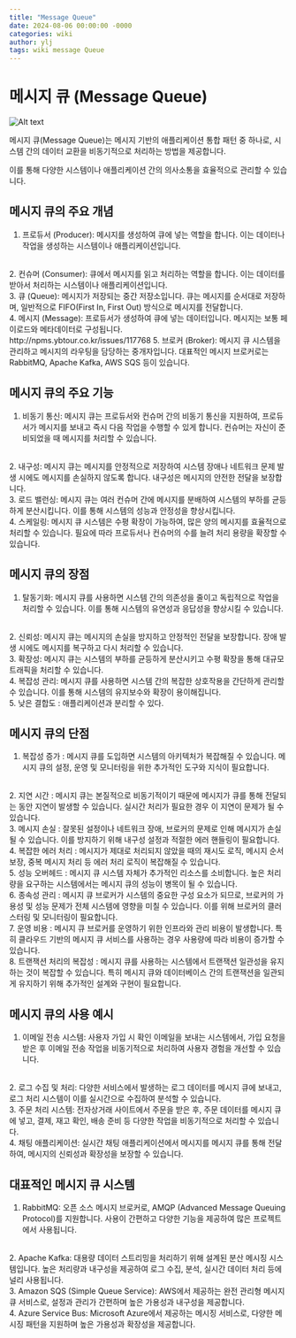 ```yaml
---
title: "Message Queue"
date: 2024-08-06 00:00:00 -0000
categories: wiki
author: ylj
tags: wiki message Queue
---
```


# 메시지 큐 (Message Queue)

![Alt text](https://velog.velcdn.com/images/choidongkuen/post/b208dfbc-edd7-40ee-90b4-7fbd9f0f7166/image.png)

메시지 큐(Message Queue)는 메시지 기반의 애플리케이션 통합 패턴 중 하나로, 시스템 간의 데이터 교환을 비동기적으로 처리하는 방법을 제공합니다.

이를 통해 다양한 시스템이나 애플리케이션 간의 의사소통을 효율적으로 관리할 수 있습니다.

## 메시지 큐의 주요 개념

1. 프로듀서 (Producer): 메시지를 생성하여 큐에 넣는 역할을 합니다. 이는 데이터나 작업을 생성하는 시스템이나 애플리케이션입니다.
<br/>
2. 컨슈머 (Consumer): 큐에서 메시지를 읽고 처리하는 역할을 합니다. 이는 데이터를 받아서 처리하는 시스템이나 애플리케이션입니다.
<br/>
3. 큐 (Queue): 메시지가 저장되는 중간 저장소입니다. 큐는 메시지를 순서대로 저장하며, 일반적으로 FIFO(First In, First Out) 방식으로 메시지를 전달합니다.
<br/>
4. 메시지 (Message): 프로듀서가 생성하여 큐에 넣는 데이터입니다. 메시지는 보통 페이로드와 메타데이터로 구성됩니다.
<br/>http://npms.ybtour.co.kr/issues/117768
5. 브로커 (Broker): 메시지 큐 시스템을 관리하고 메시지의 라우팅을 담당하는 중개자입니다. 대표적인 메시지 브로커로는 RabbitMQ, Apache Kafka, AWS SQS 등이 있습니다.

## 메시지 큐의 주요 기능

1. 비동기 통신: 메시지 큐는 프로듀서와 컨슈머 간의 비동기 통신을 지원하여, 프로듀서가 메시지를 보내고 즉시 다음 작업을 수행할 수 있게 합니다. 컨슈머는 자신이 준비되었을 때 메시지를 처리할 수 있습니다.
<br/>
2. 내구성: 메시지 큐는 메시지를 안정적으로 저장하여 시스템 장애나 네트워크 문제 발생 시에도 메시지를 손실하지 않도록 합니다. 내구성은 메시지의 안전한 전달을 보장합니다.
<br/>
3. 로드 밸런싱: 메시지 큐는 여러 컨슈머 간에 메시지를 분배하여 시스템의 부하를 균등하게 분산시킵니다. 이를 통해 시스템의 성능과 안정성을 향상시킵니다.
<br/>
4. 스케일링: 메시지 큐 시스템은 수평 확장이 가능하여, 많은 양의 메시지를 효율적으로 처리할 수 있습니다. 필요에 따라 프로듀서나 컨슈머의 수를 늘려 처리 용량을 확장할 수 있습니다.

## 메시지 큐의 장점

1. 탈동기화: 메시지 큐를 사용하면 시스템 간의 의존성을 줄이고 독립적으로 작업을 처리할 수 있습니다. 이를 통해 시스템의 유연성과 응답성을 향상시킬 수 있습니다.
<br/>
2. 신뢰성: 메시지 큐는 메시지의 손실을 방지하고 안정적인 전달을 보장합니다. 장애 발생 시에도 메시지를 복구하고 다시 처리할 수 있습니다.
<br/>
3. 확장성: 메시지 큐는 시스템의 부하를 균등하게 분산시키고 수평 확장을 통해 대규모 트래픽을 처리할 수 있습니다.
<br/>
4. 복잡성 관리: 메시지 큐를 사용하면 시스템 간의 복잡한 상호작용을 간단하게 관리할 수 있습니다. 이를 통해 시스템의 유지보수와 확장이 용이해집니다.
<br/>
5. 낮은 결합도 : 애플리케이션과 분리할 수 있다.

## 메시지 큐의 단점

1. 복잡성 증가 : 메시지 큐를 도입하면 시스템의 아키텍처가 복잡해질 수 있습니다. 메시지 큐의 설정, 운영 및 모니터링을 위한 추가적인 도구와 지식이 필요합니다.
<br/>
2. 지연 시간 : 메시지 큐는 본질적으로 비동기적이기 때문에 메시지가 큐를 통해 전달되는 동안 지연이 발생할 수 있습니다. 실시간 처리가 필요한 경우 이 지연이 문제가 될 수 있습니다.
<br/>
3. 메시지 손실 : 잘못된 설정이나 네트워크 장애, 브로커의 문제로 인해 메시지가 손실될 수 있습니다. 이를 방지하기 위해 내구성 설정과 적절한 에러 핸들링이 필요합니다.
<br/>
4. 복잡한 에러 처리 : 메시지가 제대로 처리되지 않았을 때의 재시도 로직, 메시지 순서 보장, 중복 메시지 처리 등 에러 처리 로직이 복잡해질 수 있습니다.
<br/>
5. 성능 오버헤드 : 메시지 큐 시스템 자체가 추가적인 리소스를 소비합니다. 높은 처리량을 요구하는 시스템에서는 메시지 큐의 성능이 병목이 될 수 있습니다.
<br/>
6. 종속성 관리 : 메시지 큐 브로커가 시스템의 중요한 구성 요소가 되므로, 브로커의 가용성 및 성능 문제가 전체 시스템에 영향을 미칠 수 있습니다. 이를 위해 브로커의 클러스터링 및 모니터링이 필요합니다.
<br/>
7. 운영 비용 : 메시지 큐 브로커를 운영하기 위한 인프라와 관리 비용이 발생합니다. 특히 클라우드 기반의 메시지 큐 서비스를 사용하는 경우 사용량에 따라 비용이 증가할 수 있습니다.
<br/>
8. 트랜잭션 처리의 복잡성 : 메시지 큐를 사용하는 시스템에서 트랜잭션 일관성을 유지하는 것이 복잡할 수 있습니다. 특히 메시지 큐와 데이터베이스 간의 트랜잭션을 일관되게 유지하기 위해 추가적인 설계와 구현이 필요합니다.

## 메시지 큐의 사용 예시

1. 이메일 전송 시스템: 사용자 가입 시 확인 이메일을 보내는 시스템에서, 가입 요청을 받은 후 이메일 전송 작업을 비동기적으로 처리하여 사용자 경험을 개선할 수 있습니다.
<br/>
2. 로그 수집 및 처리: 다양한 서비스에서 발생하는 로그 데이터를 메시지 큐에 보내고, 로그 처리 시스템이 이를 실시간으로 수집하여 분석할 수 있습니다.
<br/>
3. 주문 처리 시스템: 전자상거래 사이트에서 주문을 받은 후, 주문 데이터를 메시지 큐에 넣고, 결제, 재고 확인, 배송 준비 등 다양한 작업을 비동기적으로 처리할 수 있습니다.
<br/>
4. 채팅 애플리케이션: 실시간 채팅 애플리케이션에서 메시지를 메시지 큐를 통해 전달하여, 메시지의 신뢰성과 확장성을 보장할 수 있습니다.

## 대표적인 메시지 큐 시스템

1. RabbitMQ: 오픈 소스 메시지 브로커로, AMQP (Advanced Message Queuing Protocol)를 지원합니다. 사용이 간편하고 다양한 기능을 제공하여 많은 프로젝트에서 사용됩니다.
<br/>
2. Apache Kafka: 대용량 데이터 스트리밍을 처리하기 위해 설계된 분산 메시징 시스템입니다. 높은 처리량과 내구성을 제공하여 로그 수집, 분석, 실시간 데이터 처리 등에 널리 사용됩니다.
<br/>
3. Amazon SQS (Simple Queue Service): AWS에서 제공하는 완전 관리형 메시지 큐 서비스로, 설정과 관리가 간편하며 높은 가용성과 내구성을 제공합니다.
<br/>
4. Azure Service Bus: Microsoft Azure에서 제공하는 메시징 서비스로, 다양한 메시징 패턴을 지원하며 높은 가용성과 확장성을 제공합니다.